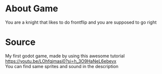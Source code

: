 # About Game
You are a knight that likes to do frontflip and you are supposed to go right

# Source
My first godot game, made by using this awesome tutorial https://youtu.be/LOhfqjmasi0?si=h_3O9HaNeL6ebevx    
You can find same sprites and sound in the description
